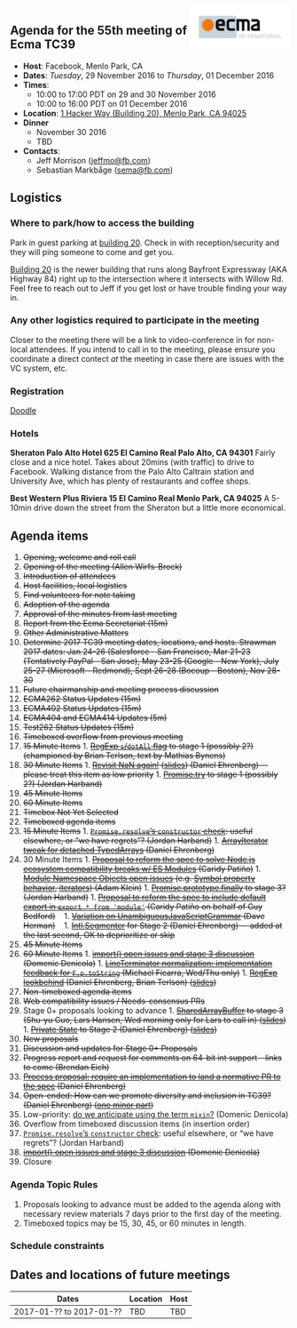 <img src="../images/Ecma_RVB-003.jpg" align="right" height="70" alt="" />

## Agenda for the 55th meeting of Ecma TC39

- **Host**: Facebook, Menlo Park, CA
- **Dates**: *Tuesday*, 29 November 2016 to *Thursday*, 01 December 2016
- **Times**:
  - 10:00 to 17:00 PDT on 29 and 30 November 2016
  - 10:00 to 16:00 PDT on 01 December 2016
- **Location**:
    [1 Hacker Way (Building 20), Menlo Park, CA 94025](https://goo.gl/maps/atfiWWvkbAA2)
- **Dinner**
  - November 30 2016
  - TBD
- **Contacts**:
  - Jeff Morrison (jeffmo@fb.com)
  - Sebastian Markbåge (sema@fb.com)

## Logistics

### Where to park/how to access the building

Park in guest parking at [building 20](https://goo.gl/maps/atfiWWvkbAA2). Check in with reception/security and they will ping someone to come and get you.

[Building 20](https://goo.gl/maps/atfiWWvkbAA2) is the newer building that runs along Bayfront Expressway (AKA Highway 84) right up to the intersection where it intersects with Willow Rd. Feel free to reach out to Jeff if you get lost or have trouble finding your way in.

### Any other logistics required to participate in the meeting

Closer to the meeting there will be a link to video-conference in for non-local attendees.
If you intend to call in to the meeting, please ensure you coordinate a direct contect *at* the meeting in case there are issues with the VC system, etc.

### Registration
[Doodle](https://ecma-international.doodle.com/poll/pxkpaxi4zhn559dn)

### Hotels

**Sheraton Palo Alto Hotel
625 El Camino Real
Palo Alto, CA 94301**
Fairly close and a nice hotel. Takes about 20mins (with traffic) to drive to Facebook.
Walking distance from the Palo Alto Caltrain station and University Ave, which has plenty of restaurants and coffee shops.

**Best Western Plus Riviera
15 El Camino Real
Menlo Park, CA 94025**
A 5-10min drive down the street from the Sheraton but a little more economical.

## Agenda items

1. ~~Opening, welcome and roll call~~
  1. ~~Opening of the meeting (Allen Wirfs-Brock)~~
  1. ~~Introduction of attendees~~
  1. ~~Host facilities, local logistics~~
1. ~~Find volunteers for note taking~~
1. ~~Adoption of the agenda~~
1. ~~Approval of the minutes from last meeting~~
1. ~~Report from the Ecma Secretariat (15m)~~
1. ~~Other Administrative Matters~~
  1. ~~Determine 2017 TC39 meeting dates, locations, and hosts. Strawman 2017 dates: Jan 24-26 (Salesforce - San Francisco, Mar 21-23 (Tentatively PayPal - San Jose), May 23-25 (Google - New York), July 25-27 (Microsoft - Redmond), Sept 26-28 (Bocoup - Boston), Nov 28-30~~
  1. ~~Future chairmanship and meeting process discussion~~
1. ~~ECMA262 Status Updates (15m)~~
1. ~~ECMA402 Status Updates (15m)~~
1. ~~ECMA404 and ECMA414 Updates (5m)~~
1. ~~Test262 Status Updates (15m)~~
1. ~~Timeboxed overflow from previous meeting~~
  1. ~~15 Minute Items~~
    1. ~~[RegExp `s`/`dotAll` flag](https://github.com/mathiasbynens/es-regexp-dotall-flag) to stage 1 (possibly 2?) (championed by Brian Terlson, text by Mathias Bynens)~~
  1. ~~30 Minute Items~~
    1. ~~[Revisit NaN again!](https://github.com/tc39/ecma262/issues/635) ([slides](https://docs.google.com/presentation/d/1eqimbmVpMZET_5H9NacVkXGP2WNATg8bXWi3Ky2bsGo/edit)) (Daniel Ehrenberg) -- please treat this item as low priority~~
    1. ~~[Promise.try](https://github.com/ljharb/proposal-promise-try) to stage 1 (possibly 2?) (Jordan Harband)~~
  1. ~~45 Minute Items~~
  1. ~~60 Minute Items~~
  1. ~~Timebox Not Yet Selected~~
1. ~~Timeboxed agenda items~~
  1. ~~15 Minute Items~~
    1. ~~[`Promise.resolve`’s `constructor` check](https://tc39.github.io/ecma262/#sec-promise.resolve): useful elsewhere, or “we have regrets”? (Jordan Harband)~~
    1. ~~[ArrayIterator tweak for detached TypedArrays](https://github.com/tc39/ecma262/pull/724) (Daniel Ehrenberg)~~
  1. 30 Minute Items
    1. ~~[Proposal to reform the spec to solve Node.js ecosystem compatibility breaks w/ ES Modules](https://github.com/caridy/proposal-dynamic-modules) (Caridy Patiño)~~
    1. ~~[Module Namespace Objects open issues](https://docs.google.com/presentation/d/1FgSbTHoLlDsigEHBd_qufJMPBNXCwbIw2kQsR-B0HPA/edit?usp=sharing) (e.g. [Symbol property behavior](https://github.com/tc39/ecma262/issues/693), [iterators](https://github.com/tc39/ecma262/issues/710)) (Adam Klein)~~
    1. ~~[Promise.prototype.finally](https://github.com/tc39/proposal-promise-finally/) to stage 3? (Jordan Harband)~~
    1. ~~[Proposal to reform the spec to include default export in `export * from 'module'`](https://github.com/guybedford/proposal-export-star-default) (Caridy Patiño on behalf of Guy Bedford)~~
    1. ~~[Variation on UnambiguousJavaScriptGrammar](https://gist.github.com/dherman/e53e7ff4f76d0d9402d540510ca635ff) (Dave Herman)~~
    1. ~~[Intl.Segmenter](https://github.com/tc39/proposal-intl-segmenter) for Stage 2 (Daniel Ehrenberg) -- added at the last second, OK to deprioritize or skip~~
  1. ~~45 Minute Items~~
  1. ~~60 Minute Items~~
    1. ~~[import() open issues and stage 3 discussion](https://github.com/tc39/proposal-dynamic-import) (Domenic Denicola)~~
    1. ~~[LineTerminator normalization: implementation feedback for `F.p.toString`](https://github.com/tc39/Function-prototype-toString-revision/issues/19) (Michael Ficarra, Wed/Thu only)~~
    1. ~~[RegExp lookbehind](https://github.com/littledan/es-regexp-lookbehind/blob/master/README.md) (Daniel Ehrenberg, Brian Terlson) ([slides](https://docs.google.com/presentation/d/1jOwKkqQGfRsPH6X9jWNqwMvRB9MbxWJ3NgD_s9jGyRk/edit#slide=id.g199589a01b_0_15))~~
1. ~~Non-timeboxed agenda items~~
  1. ~~Web compatibility issues / Needs-consensus PRs~~
  1. Stage 0+ proposals looking to advance
    1. ~~[SharedArrayBuffer](https://tc39.github.io/ecmascript_sharedmem/shmem.html) to stage 3 (Shu-yu Guo, Lars Hansen, Wed morning only for Lars to call in) ([slides](http://tc39.github.io/ecmascript_sharedmem/presentation-nov-2016.pdf))~~
    1. ~~[Private State](https://github.com/tc39/proposal-private-fields) to Stage 2 (Daniel Ehrenberg) ([slides](https://docs.google.com/presentation/d/1QBK8GsTYmQHJQJm_P0HuELNN4uGkm9gB7Df9g4tRK-o/edit#slide=id.g1994dec4f4_0_35))~~
  1. ~~New proposals~~
  1. ~~Discussion and updates for Stage 0+ Proposals~~
  1. ~~Progress report and request for comments on 64-bit int support - links to come (Brendan Eich)~~
  1. ~~[Process proposal: require an implementation to land a normative PR to the spec](https://github.com/tc39/Reflector/issues/33) (Daniel Ehrenberg)~~
  1. ~~Open-ended: How can we promote diversity and inclusion in TC39? (Daniel Ehrenberg) ([one minor part](https://github.com/tc39/Reflector/issues/36))~~
  1. Low-priority: [do we anticipate using the term `mixin`?](https://gist.github.com/domenic/3ca5d7ae68223814baa26ef13361bc7e) (Domenic Denicola)
1. Overflow from timeboxed discussion items (in insertion order)
  1. [`Promise.resolve`’s `constructor` check](https://tc39.github.io/ecma262/#sec-promise.resolve): useful elsewhere, or “we have regrets”? (Jordan Harband)
  1. ~~[import() open issues and stage 3 discussion](https://github.com/tc39/proposal-dynamic-import) (Domenic Denicola)~~
1. Closure

### Agenda Topic Rules

1. Proposals looking to advance must be added to the agenda along with necessary review materials 7 days prior to the first day of the meeting.
1. Timeboxed topics may be 15, 30, 45, or 60 minutes in length.

### Schedule constraints

## Dates and locations of future meetings

| Dates                    | Location          | Host       |
|--------------------------|-------------------|------------|
| 2017-01-?? to 2017-01-?? | TBD               | TBD        |

